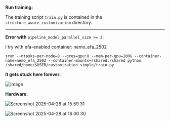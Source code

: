 **Run training:**

The training script `train.py` is contained in the `structure_aware_customization` directory.

---

**Error with** `pipeline_model_parallel_size >= 2`:

I try with efa-enabled container: nemo_efa_2502

`srun --ntasks-per-node=8 --gres=gpu:8 --mem-per-gpu=100G --container-name=nemo_efa_2502 --container-mounts=/shared:/shared python /shared/home/$USER/customization_simple/train.py`

**It gets stuck here forever:**

![image](https://github.com/user-attachments/assets/8c2c21d4-8dd7-4274-bcd3-a122ca24ef7a)

**Hardware:**

![Screenshot 2025-04-28 at 15 59 31](https://github.com/user-attachments/assets/2935cb9e-927d-4b7b-a12f-627070af247c)

![Screenshot 2025-04-28 at 16 00 30](https://github.com/user-attachments/assets/1473bf77-d0a1-4bfb-83da-4bb0788a766a)
